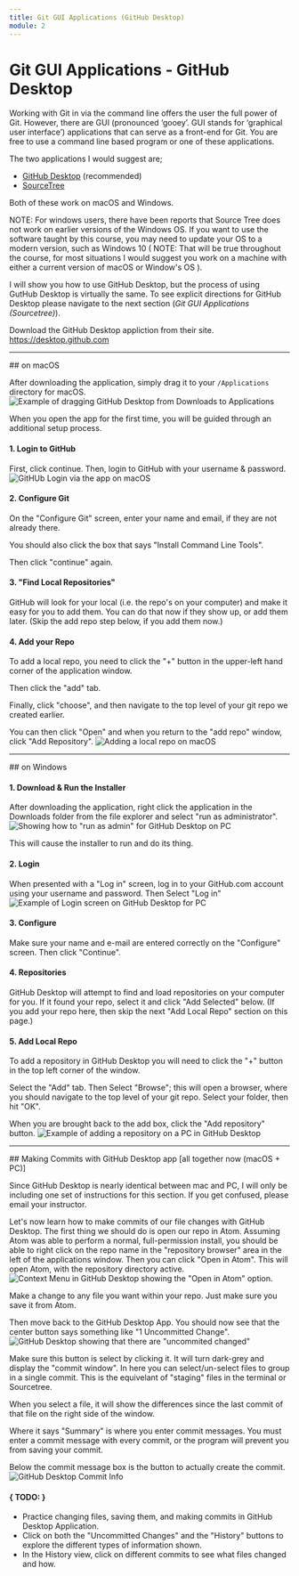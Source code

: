```yaml
---
title: Git GUI Applications (GitHub Desktop)
module: 2
---
```


# Git GUI Applications - GitHub Desktop

Working with Git in via the command line offers the user the full power of Git. However, there are GUI (pronounced ‘gooey’. GUI stands for ‘graphical user interface’) applications that can serve as a front-end for Git. You are free to use a command line based program or one of these applications.

The two applications I would suggest are;

- [GitHub Desktop](https://desktop.github.com) (recommended)
- [SourceTree](https://www.sourcetreeapp.com)


Both of these work on macOS and Windows.

NOTE: For windows users, there have been reports that Source Tree does not work on earlier versions of the Windows OS. If you want to use the software taught by this course, you may need to update your OS to a modern version, such as Windows 10 ( NOTE: That will be true throughout the course, for most situations I would suggest you work on a machine with either a current version of macOS or Window's OS ).

I will show you how to use GitHub Desktop, but the process of using GutHub Desktop is virtually the same. To see explicit directions for GitHub Desktop please navigate to the next section (_Git GUI Applications (Sourcetree)_).


Download the GitHub Desktop appliction from their site.
https://desktop.github.com


<hr />
## on macOS

After downloading the application, simply drag it to your `/Applications` directory for macOS.
![Example of dragging GitHub Desktop from Downloads to Applications](../imgs/ghDesk2app.png "Example of dragging GitHub Desktop from Downloads to Applications")

When you open the app for the first time, you will be guided through an additional setup process.

#### 1. Login to GitHub

First, click continue. Then, login to GitHub with your username & password.
![GitHUb Login via the app on macOS](../imgs/gh_login_app.png)

#### 2. Configure Git

On the "Configure Git" screen, enter your name and email, if they are not already there.

You should also click the box that says "Install Command Line Tools".

Then click "continue" again.

#### 3. "Find Local Repositories"

GitHub will look for your local (i.e. the repo's on your computer) and make it easy for you to add them. You can do that now if they show up, or add them later. (Skip the add repo step below, if you add them now.)

#### 4. Add your Repo

To add a local repo, you need to click the "+" button in the upper-left hand corner of the application window.

Then click the "add" tab.

Finally, click "choose", and then navigate to the top level of your git repo we created earlier.

You can then click "Open" and when you return to the "add repo" window, click "Add Repository".
![Adding a local repo on macOS](../imgs/gh_mac_localRepo.png)


<hr />
## on Windows

#### 1. Download & Run the Installer

After downloading the application, right click the application in the Downloads folder from the file explorer and select "run as administrator".
![Showing how to "run as admin" for GitHub Desktop on PC](../imgs/gh_pc_run.png)

This will cause the installer to run and do its thing.

#### 2. Login

When presented with a "Log in" screen, log in to your GitHub.com account using your username and password. Then Select "Log in"
![Example of Login screen on GitHub Desktop for PC](../imgs/gh_PC_Login.png)

#### 3. Configure

Make sure your name and e-mail are entered correctly on the "Configure" screen. Then click "Continue".

#### 4. Repositories

GitHub Desktop will attempt to find and load repositories on your computer for you. If it found your repo, select it and click "Add Selected" below. (If you add your repo here, then skip the next "Add Local Repo" section on this page.)

#### 5. Add Local Repo

To add a repository in GitHub Desktop you will need to click the "+" button in the top left corner of the window.

Select the "Add" tab. Then Select "Browse"; this will open a browser, where you should navigate to the top level of your git repo. Select your folder, then hit "OK".

When you are brought back to the add box, click the "Add repository" button.
![Example of adding a repository on a PC in GitHub Desktop](../imgs/pc_gh_addRepo.png)

<hr />
## Making Commits with GitHub Desktop app [all together now (macOS + PC)]

Since GitHub Desktop is nearly identical between mac and PC, I will only be including one set of instructions for this section. If you get confused, please email your instructor.

Let's now learn how to make commits of our file changes with GitHub Desktop. The first thing we should do is open our repo in Atom. Assuming Atom was able to perform a normal, full-permission install, you should be able to right click on the repo name in the "repository browser" area in the left of the applications window. Then you can click "Open in Atom".  This will open Atom, with the repository directory active.
![Context Menu in GitHub Desktop showing the "Open in Atom" option.](../imgs/openInAtom.png)


Make a change to any file you want within your repo. Just make sure you save it from Atom.

Then move back to the GitHub Desktop App. You should now see that the center button says something like "1 Uncommitted Change".
![GitHub Desktop showing that there are "uncommited changed"](../imgs/ghUncomChange.png)

Make sure this button is select by clicking it. It will turn dark-grey and display the "commit window". In here you can select/un-select files to group in a single commit. This is the equivelant of "staging" files in the terminal or Sourcetree.

When you select a file, it will show the differences since the last commit of that file on the right side of the window.

Where it says "Summary" is where you enter commit messages. You must enter a commit message with every commit, or the program will prevent you from saving your commit.

Below the commit message box is the button to actually create the commit.
![GitHub Desktop Commit Info](../imgs/ghCommitInfo.png)

#### { TODO: }

- Practice changing files, saving them, and making commits in GitHub Desktop Application.
- Click on both the "Uncommitted Changes" and the "History" buttons to explore the different types of information shown.
- In the History view, click on different commits to see what files changed and how.
